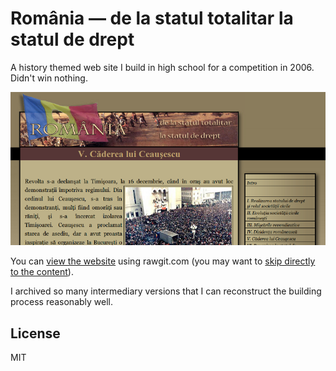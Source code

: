 # România — de la statul totalitar la statul de drept

A history themed web site I build in high school for a competition in 2006.
Didn't win nothing.

![Screenshot](screenshot.png)

You can [view the website][rawgit] using rawgit.com (you may want to [skip
directly to the content][content]).

I archived so many intermediary versions that I can reconstruct the building
process reasonably well.

## License

MIT

[rawgit]: https://rawgit.com/paul-nechifor/rstsd/master/index.html
[content]: https://rawgit.com/paul-nechifor/rstsd/master/partea1.html

